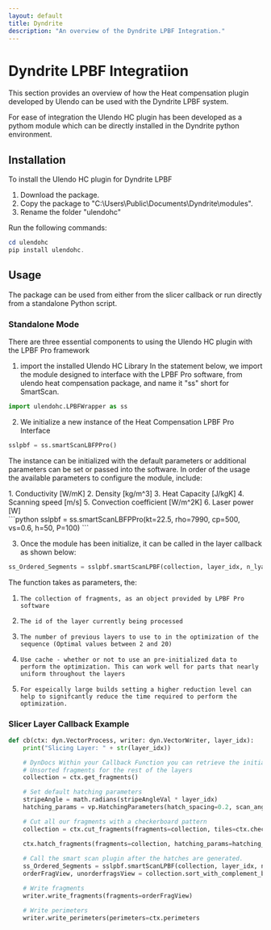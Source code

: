 ```yaml
---
layout: default
title: Dyndrite
description: "An overview of the Dyndrite LPBF Integration."
---
```


# Dyndrite LPBF Integratiion
This section provides an overview of how the Heat compensation plugin developed by Ulendo can be used with the Dyndrite LPBF system. 

For ease of integration the Ulendo HC plugin has been developed as a pythom module which can be directly installed in the Dyndrite python environment. 

## Installation
To install the Ulendo HC plugin for Dyndrite LPBF

1.  Download the package.
2.  Copy the package to "C:\Users\Public\Documents\Dyndrite\modules".
3.  Rename the folder "ulendohc"


Run the following commands:
```powershell
cd ulendohc
pip install ulendohc.
```

## Usage 
The package can be used from either from the slicer callback or run directly from a standalone Python script. 

### Standalone Mode
There are three essential components to using the Ulendo HC plugin with the LPBF Pro framework

1. import the installed Ulendo HC Library
In the statement below, we import the module designed to interface with the LPBF Pro software, from ulendo heat compensation package, and name it "ss" short for SmartScan.
```python
import ulendohc.LPBFWrapper as ss
```

2. We initialize a new instance of the Heat Compensation LPBF Pro Interface
```python
sslpbf = ss.smartScanLBFPPro()
```
The instance can be initialized with the default parameters or additional parameters can be set or passed into the software. 
In order of the usage the available parameters to configure the module, include:
<div class="parameters" markdown="1">
1.  Conductivity [W/mK]
2.  Density [kg/m^3]
3.  Heat Capacity [J/kgK]
4.  Scanning speed [m/s]
5.  Convection coefficient [W/m^2K]        
6.  Laser power [W]
</div>
```python
sslpbf = ss.smartScanLBFPPro(kt=22.5, rho=7990, cp=500, vs=0.6, h=50, P=100)
```

3. Once the module has been initialize, it can be called in the layer callback as shown below:

```python
ss_Ordered_Segments = sslpbf.smartScanLPBF(collection, layer_idx, n_lyaers=2, use_Cache=False)  
```
The function takes as parameters, the:
1.     The collection of fragments, as an object provided by LPBF Pro software
2.     The id of the layer currently being processed
3.     The number of previous layers to use to in the optimization of the sequence (Optimal values between 2 and 20)
4.     Use cache - whether or not to use an pre-initialized data to perform the optimization. This can work well for parts that nearly uniform throughout the layers
5.     For espeically large builds setting a higher reduction level can help to signifcantly reduce the time required to perform the optimization.



### Slicer Layer Callback Example
```python
def cb(ctx: dyn.VectorProcess, writer: dyn.VectorWriter, layer_idx):
    print("Slicing Layer: " + str(layer_idx))

    # DynDocs Within your Callback Function you can retrieve the initial group of unsorted and uncut fragments with
    # Unsorted fragments for the rest of the layers
    collection = ctx.get_fragments()

    # Set default hatching parameters
    stripeAngle = math.radians(stripeAngleVal * layer_idx)
    hatching_params = vp.HatchingParameters(hatch_spacing=0.2, scan_angle=stripeAngle, hatch_length=1.0)    

    # Cut all our fragments with a checkerboard pattern
    collection = ctx.cut_fragments(fragments=collection, tiles=ctx.checkerboard_tiles(5, 5, 0), cut_tag="collection")

    ctx.hatch_fragments(fragments=collection, hatching_params=hatching_params)
    
    # Call the smart scan plugin after the hatches are generated.
    ss_Ordered_Segments = sslpbf.smartScanLPBF(collection, layer_idx, n_lyaers=2, use_Cache=False)  
    orderFragView, unorderfragsView = collection.sort_with_complement_by_ids(ss_Ordered_Segments)   

    # Write fragments
    writer.write_fragments(fragments=orderFragView)

    # Write perimeters
    writer.write_perimeters(perimeters=ctx.perimeters
```
